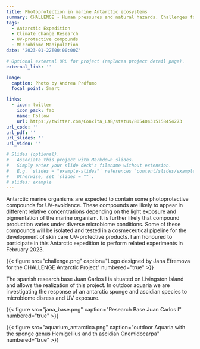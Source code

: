 ```yaml
---
title: Photoprotection in marine Antarctic ecosystems
summary: CHALLENGE - Human pressures and natural hazards. Challenges for the antarctic marine benthos.
tags:
  - Antarctic Expedition
  - Climate Change Research
  - UV-protective compounds
  - Microbiome Manipulation
date: '2023-01-22T00:00:00Z'

# Optional external URL for project (replaces project detail page).
external_link: ''

image:
  caption: Photo by Andrea Prófumo
  focal_point: Smart

links:
  - icon: twitter
    icon_pack: fab
    name: Follow
    url: https://twitter.com/Conxita_LAB/status/805404315158454273
url_code: ''
url_pdf: ''
url_slides: ''
url_video: ''

# Slides (optional).
#   Associate this project with Markdown slides.
#   Simply enter your slide deck's filename without extension.
#   E.g. `slides = "example-slides"` references `content/slides/example-slides.md`.
#   Otherwise, set `slides = ""`.
# slides: example
---
```


Antarctic marine organisms are expected to contain some photoprotective compounds for UV-avoidance. These compounds are likely to appear in different relative concentrations depending on the light exposure and pigmentation of the marine organism. It is further likely that compound production varies under diverse microbiome conditions. Some of these compounds will be isolated and tested in a cosmeceutical pipeline for the development of skin care UV-protective products. I am honoured to participate in this Antarctic expedition to perform related experiments in February 2023.

{{< figure src="challenge.png" caption="Logo designed by Jana Efremova for the CHALLENGE Antarctic Project" numbered="true" >}}

The spanish research base Juan Carlos I is situated on Livingston Island and allows the realization of this project. In outdoor aquaria we are investigating the response of an antarctic sponge and ascidian species to microbiome disress and UV exposure. 

{{< figure src="jana_base.png" caption="Research Base Juan Carlos I" numbered="true" >}}


{{< figure src="aquarium_antarctica.png" caption="outdoor Aquaria with the sponge genus Hemigellius and th ascidian Cnemidocarpa" numbered="true" >}}





